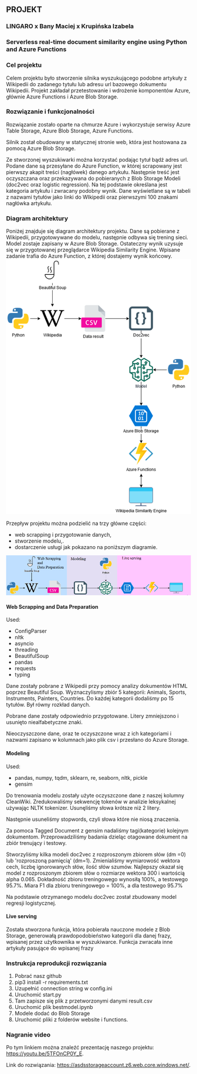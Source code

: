 ## PROJEKT
### LINGARO x Bany Maciej x Krupińska Izabela
### Serverless real-time document similarity engine using Python and Azure Functions
### Cel projektu
Celem projektu było stworzenie silnika wyszukującego podobne artykuły z Wikipedii do zadanego tytułu lub adresu url bazowego dokumentu Wikipedii.
Projekt zakładał przetestowanie i wdrożenie komponentów Azure, głównie Azure Functions i Azure Blob Storage.

### Rozwiązanie i funkcjonalności
Rozwiązanie zostało oparte na chmurze Azure i wykorzystuje serwisy Azure Table Storage, Azure Blob Storage, Azure Functions.

Silnik został obudowany w statycznej stronie web, która jest hostowana za pomocą Azure Blob Storage.

Ze stworzonej wyszukiwarki można korzystać podając tytuł bądź adres url. Podane dane są przesyłane do Azure Function, w której scrapowany jest pierwszy akapit treści (nagłówek) danego artykułu. Następnie treść jest oczyszczana oraz przekazywana do pobieranych z Blob Storage Modeli (doc2vec oraz logistic regression). Na tej podstawie określana jest kategoria artykułu i zwracany podobny wynik. Dane wyświetlane są w tabeli z nazwami tytułów jako linki do WIkipedii oraz pierwszymi 100 znakami nagłówka artykułu.

### Diagram architektury
Poniżej znajduje się diagram architektury projektu. Dane są pobierane z Wikipedii, przygotowywane do modelu, następnie odbywa się trening sieci. Model zostaje zapisany w Azure Blob Storage. Ostateczny wynik uzysuje się w przygotowanej przeglądarce Wikipedia Similarity Engine. Wpisane zadanie trafia do Azure Function, z której dostajemy wynik końcowy.
<img src="azDiagram3.png" width = 600> 

Przepływ projektu można podzielić na trzy główne części:
* web scrapping i przygotowanie danych,
* stworzenie modelu,.
* dostarczenie usługi
jak pokazano na poniższym diagramie.
<img src="azDiagram4.png" width = 600> 

#### Web Scrapping and Data Preparation
Used:
* ConfigParser
* nltk
* asyncio
* threading
* BeautifulSoup
* pandas
* requests
* typing

Dane zostały pobrane z Wikipedii przy pomocy analizy dokumentów HTML poprzez Beautiful Soup. Wyznaczylismy zbiór 5 kategorii: Animals, Sports, Instruments, Painters, Countries. Do każdej kategorii dodaliśmy po 15 tytułów. Był równy rozkład danych.

Pobrane dane zostały odpowiednio przygotowane. Litery zmniejszono i usunięto niealfabetyczne znaki.

Nieoczyszczone dane, oraz te oczyszczone wraz z ich kategoriami i nazwami zapisano w kolumnach jako plik csv i przesłano do Azure Storage.

#### Modeling
Used:
* pandas, numpy, tqdm, sklearn, re, seaborn, nltk, pickle
* gensim

Do trenowania modelu zostały użyte oczyszczone dane z naszej kolumny CleanWiki. Zredukowaliśmy sekwencję tokenów w analizie leksykalnej używając NLTK tokenizer. Usunęliśmy słowa krótsze niż 2 litery. 

Następnie usuneliśmy stopwords, czyli słowa które nie niosą znaczenia. 

Za pomoca Tagged Document z gensim nadaliśmy tagi(kategorie) kolejnym dokumentom. Przeprowadziliśmy badania dzieląc otagowane dokument na zbiór trenujący i testowy.

Stworzyliśmy kilka modeli doc2vec z rozproszonym zbiorem słów (dm =0) lub 'rozproszoną pamięcią' (dm=1). Zmienialiśmy wymiarowość wektora cech, liczbę ignorowanych słów, ilość słów szumów. Najlepszy okazał się model z rozproszonym zbiorem słów o rozmiarze wektora 300 i wartością alpha 0.065.
Dokładność zbioru treningowego wynosiłą 100%, a testowego 95.7%. Miara F1 dla zbioru treningowego = 100%, a dla testowego 95.7%

Na podstawie otrzymanego modelu doc2vec został zbudowany model regresji logistycznej.

#### Live serving
Została stworzona funkcja, która pobierała nauczone modele z Blob Storage, generowałą prawdopodobieństwo kategorii dla danej frazy, wpisanej przez użytkownika w wyszukiwarce. Funkcja zwracała inne artykuły pasujące do wpisanej frazy


### Instrukcja reprodukcji rozwiązania
1. Pobrać nasz github
2. pip3 install -r requirements.txt
3. Uzupełnić connection string w config.ini
3. Uruchomić start.py
4. Tam zapisze się plik z przetworzonymi danymi result.csv
5. Uruchomić plik bestmodel.ipynb
6. Modele dodać do Blob Storage
7. Uruchomić pliki z folderów website i functions.


### Nagranie video 
Po tym linkiem można znaleźć prezentację naszego projektu: https://youtu.be/5TFOnCP0Y_E.

Link do rozwiązania: https://asdsstorageaccount.z6.web.core.windows.net/.

